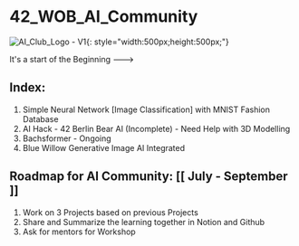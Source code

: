 # 42_WOB_AI_Community
![AI_Club_Logo - V1](https://github.com/mdabir1203/42_WOB_AI_Community/assets/66947064/df2f3443-f549-480f-b079-113b0154b6fc){: style="width:500px;height:500px;"}

It's a start of the Beginning --->

## Index:

1. Simple Neural Network [Image Classification] with MNIST Fashion Database 
2. AI Hack - 42 Berlin Bear AI (Incomplete) - Need Help with 3D Modelling 
3. Bachsformer - Ongoing
4. Blue Willow Generative Image AI Integrated
   
## Roadmap for AI Community: [[ July - September ]]

1. Work on 3 Projects based on previous Projects
2. Share and Summarize the learning together in Notion and Github
3. Ask for mentors for Workshop 
